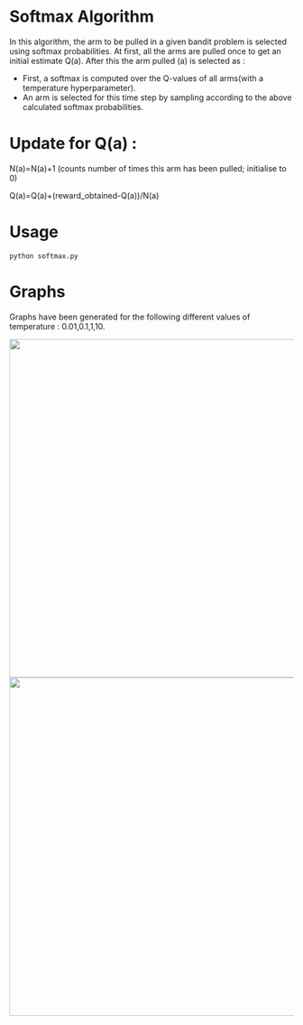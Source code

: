 # Softmax Algorithm

In this algorithm, the arm to be pulled in a given bandit problem is selected using softmax probabilities. 
At first, all the arms are pulled once to get an initial estimate Q(a). After this the arm pulled (a) is selected as : 

* First, a softmax is computed over the Q-values of all arms(with a temperature hyperparameter).
* An arm is selected for this time step by sampling according to the above calculated softmax probabilities.

# Update for Q(a) : 

N(a)=N(a)+1 (counts number of times this arm has been pulled; initialise to 0)

Q(a)=Q(a)+(reward_obtained-Q(a))/N(a)


# Usage

```python softmax.py```


# Graphs

Graphs have been generated for the following different values of temperature : 0.01,0.1,1,10.

<img src="https://github.com/SahanaRamnath/MultiArmedBandit_RL/blob/master/Softmax_Method/sfx_opt.png" width=600>

<img src="https://github.com/SahanaRamnath/MultiArmedBandit_RL/blob/master/Softmax_Method/sfx_opt.png" width=600>
